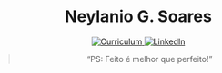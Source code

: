 <h1 align="center">
    Neylanio G. Soares
</h1>

<p align="center">
  <a target="_blank" href="https://my.indeed.com/p/neylanios-gik0yiv">
    <img alt="Curriculum" src="https://img.shields.io/static/v1?label=&message=Curriculo&color=gray">          
  </a>
  <a target="_blank" href="https://www.linkedin.com/in/neylanio-soares/">
    <img alt="LinkedIn" src="https://img.shields.io/static/v1?label=&message=LinkedIn&color=blue">          
  </a>
</p>
<blockquote align="center">“PS: Feito é melhor que perfeito!”</blockquote>
